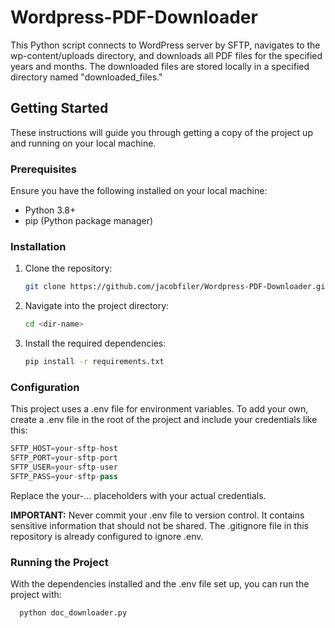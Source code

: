 # Wordpress-PDF-Downloader

This Python script connects to WordPress server by SFTP, navigates to the wp-content/uploads directory, and downloads all PDF files for the specified years and months. The downloaded files are stored locally in a specified directory named "downloaded_files."

## Getting Started

These instructions will guide you through getting a copy of the project up and running on your local machine.

### Prerequisites

Ensure you have the following installed on your local machine:

- Python 3.8+
- pip (Python package manager)

### Installation

1. Clone the repository:
   ```bash
   git clone https://github.com/jacobfiler/Wordpress-PDF-Downloader.git

2. Navigate into the project directory:
   ```bash
   cd <dir-name>

 3. Install the required dependencies:
    ```bash
    pip install -r requirements.txt

### Configuration
This project uses a .env file for environment variables. To add your own, create a .env file in the root of the project and include your credentials like this:
  ```python
  SFTP_HOST=your-sftp-host
  SFTP_PORT=your-sftp-port
  SFTP_USER=your-sftp-user
  SFTP_PASS=your-sftp-pass
  ```
Replace the your-... placeholders with your actual credentials.

**IMPORTANT:** Never commit your .env file to version control. It contains sensitive information that should not be shared. The .gitignore file in this repository is already configured to ignore .env.

### Running the Project
With the dependencies installed and the .env file set up, you can run the project with:

```python
  python doc_downloader.py
```




   
